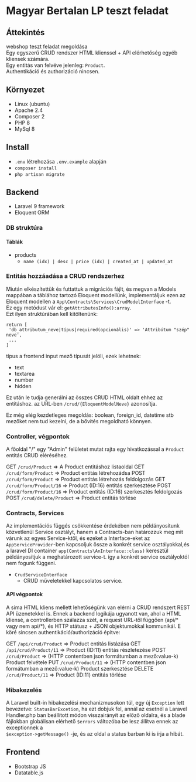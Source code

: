 # Magyar Bertalan LP teszt feladat

## Áttekintés

webshop teszt feladat megoldása  
Egy egyszerű CRUD rendszer HTML klienssel + API elérhetőség egyéb kliensek számára.  
Egy entitás van felvéve jelenleg: `Product`.  
Authentikáció és authorizáció nincsen.


## Környezet

- Linux (ubuntu)
- Apache 2.4
- Composer 2
- PHP 8
- MySql 8

## Install

- `.env` létrehozása `.env.example` alapján
- `composer install`
- `php artisan migrate`

## Backend

- Laravel 9 framework
- Eloquent ORM

### DB struktúra
#### Táblák

- products
    - `name (idx) | desc | price (idx) | created_at | updated_at`
        
### Entitás hozzáadása a CRUD rendszerhez
Miután elkészítettük és futtattuk a migrációs fájlt, és megvan a Models mappában a táblához tartozó Eloquent modellünk, 
implementáljuk ezen az Eloquent modellen a `App\Contracts\Services\CrudModelInterface` -t.  
Ez egy metódust vár el: `getAttributesInfo():array`.  
Ezt ilyen struktúrában kell kitöltenünk:

```
return [
 'db_attributum_neve|típus|required(opcionális)' => 'Attribútum "szép" neve',
 ...
]
```
típus a frontend input mező típusát jelöli, ezek lehetnek:
- text
- textarea
- number
- hidden
 
Ez után le tudja generálni az összes CRUD HTML oldalt ehhez az entitáshoz. az URL-ben `/crud/{EloquentModelNeve}` azonosítja.

Ez még elég kezdetleges megoldás: boolean, foreign_id, datetime stb mezőket nem tud kezelni, de a bővítés megoldható könnyen.

### Controller, végpontok
A főoldal "/" egy "Admin" felületet mutat rajta egy hivatkozással a `Product` entitás CRUD eléréséhez.  

GET `/crud/Product` => A Product entitáshoz listaoldal
GET `/crud/form/Product` => Product entitás létrehozádsa
POST `/crud/form/Product` => Product entitás létrehozás feldolgozás
GET `/crud/form/Product/16` => Product (ID:16) entitás szerkesztése
POST `/crud/form/Product/16` => Product entitás (ID:16) szerkesztés feldolgozás
POST `/crud/delete/Product` => Product entitás törlése



### Contracts, Services

Az implementációs függés csökkentése érdekében nem példányosítunk közvetlenül Service osztályt, hanem a Contracts-ban
határozzuk meg
mit várunk az egyes Service-ktől, és ezeket a Interface-eket az `AppServiceProvider`-ben kapcsoljuk össze a konkrét
service osztályokkal,és a laravel DI container `app(Contracts\AnInterface::class)` keresztül példányosítjuk a
meghatározott
service-t. így a konkrét service osztályoktól nem fogunk függeni.

- `CrudServiceInterface`
    - CRUD műveletekkel kapcsolatos service.


#### API végpontok
A sima HTML kliens mellett lehetőségünk van elérni a CRUD rendszert REST API üzenetekkel is. Ennek a backend logikája ugyanott van,
ahol a HTML kliensé, a controllerben szálazza szét, a request URL-től függően (api/* vagy nem api/*), és HTTP státusz +
JSON objektumokkal kommunikál. E köré sincsen authentikáció/authorizáció építve:

GET `/api/crud/Product` => Product entitás listázása
GET `/api/crud/Product/11` => Product (ID:11) entitás részletezése
POST `/crud/Product` => (HTTP contentben json formátumban a mező:value-k) Product felvétele
PUT `/crud/Product/11` => (HTTP contentben json formátumban a mező:value-k) Product szerkesztése
DELETE `/crud/Product/11` => Product (ID:11) entitás törlése


### Hibakezelés

A Laravel built-in hibakezelési mechanizmusokon túl, egy új `Exception` lett bevezetve: `StatusBarExcetion`, ha ezt
dobjuk fel, annál az esetnél a Laravel Handler.php ban beállított
módon visszairányít az előző oldalra, és a blade fájlokban globálisan elérhető `$errors` változóba be lesz állítva ennek
az exceptionnek a  
`$exception->getMessage()` -je, és az oldal a status barban ki is írja a hibát.

## Frontend
- Bootstrap JS
- Datatable.js
